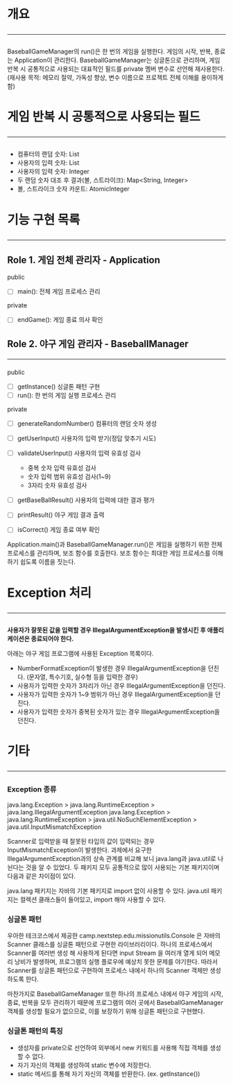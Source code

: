 # 개요<hr/>


BaseballGameManager의 run()은 한 번의 게임을 실행한다.
게임의 시작, 반복, 종료는 Application이 관리한다.
BaseballGameManager는 싱글톤으로 관리하며, 게임 반복 시 공통적으로 사용되는 대표적인 필드를 private 멤버 변수로 선언해 재사용한다.
(재사용 목적: 메모리 절약, 가독성 향상, 변수 이름으로 프로젝트 전체 이해를 용이하게 함)

# 게임 반복 시 공통적으로 사용되는 필드<hr/>
- 컴퓨터의 랜덤 숫자: List<Integer>
- 사용자의 입력 숫자: List<Integer>
- 사용자의 입력 숫자: Integer
- 두 랜덤 숫자 대조 후 결과(볼, 스트라이크): Map<String, Integer>
- 볼, 스트라이크 숫자 카운트: AtomicInteger

# 기능 구현 목록<hr/>
## Role 1. 게임 전체 관리자 - Application
public
- [ ] main(): 전체 게임 프로세스 관리 

private
- [ ] endGame(): 게임 종료 의사 확인

## Role 2. 야구 게임 관리자 - BaseballManager<hr/>
public
- [ ] getInstance() 싱글톤 패턴 구현
- [ ] run(): 한 번의 게임 실행 프로세스 관리

private
- [ ] generateRandomNumber() 컴퓨터의 랜덤 숫자 생성
- [ ] getUserInput() 사용자의 입력 받기(정답 맞추기 시도)
- [ ] validateUserInput() 사용자의 입력 유효성 검사 
  - 중복 숫자 입력 유효성 검사 
  - 숫자 입력 범위 유효성 검사(1~9)
  - 3자리 숫자 유효성 검사
- [ ] getBaseBallResult() 사용자의 입력에 대한 결과 평가
- [ ] printResult() 야구 게임 결과 출력
- [ ] isCorrect() 게임 종료 여부 확인


Application.main()과 BaseballGameManager.run()은 게임을 실행하기 위한 전체 프로세스를 관리하며, 보조 함수를 호출한다. 
보조 함수는 최대한 게임 프로세스를 이해하기 쉽도록 이름을 짓는다. 

# Exception 처리<hr/>

**사용자가 잘못된 값을 입력할 경우 IllegalArgumentException을 발생시킨 후 애플리케이션은 종료되어야 한다.**

아래는 야구 게임 프로그램에 사용된 Exception 목록이다. 
- NumberFormatException이 발생한 경우 IllegalArgumentException을 던진다. (문자열, 특수기호, 실수형 등을 입력한 경우)
- 사용자가 입력한 숫자가 3자리가 아닌 경우 IllegalArgumentException을 던진다.
- 사용자가 입력한 숫자가 1~9 범위가 아닌 경우 IllegalArgumentException을 던진다.
- 사용자가 입력한 숫자가 중복된 숫자가 있는 경우 IllegalArgumentException을 던진다.

# 기타<hr/>
### Exception 종류
java.lang.Exception > java.lang.RuntimeException > java.lang.IllegalArgumentException
java.lang.Exception > java.lang.RuntimeException > java.util.NoSuchElementException > java.util.InputMismatchException

Scanner로 입력받을 때 잘못된 타입의 값이 입력되는 경우 InputMismatchException이 발생한다.
과제에서 요구한 IllegalArgumentException과의 상속 관계를 비교해 보니 java.lang과 java.util로 나뉜다는 것을 알 수 있었다.
두 패키지 모두 공통적으로 많이 사용되는 기본 패키지이며 다음과 같은 차이점이 있다. 

java.lang 패키지는 자바의 기본 패키지로 import 없이 사용할 수 있다.
java.util 패키지는 컬렉션 클래스들이 들어있고, import 해야 사용할 수 있다.



### 싱글톤 패턴
우아한 테크코스에서 제공한 camp.nextstep.edu.missionutils.Console 은 자바의 Scanner 클래스를 싱글톤 패턴으로 구현한 라이브러리이다.
하나의 프로세스에서 Scanner를 여러번 생성 해 사용하게 된다면 input Stream 을 여러개 열게 되어 메모리 낭비가 발생하며, 프로그램의 실행 플로우에 예상치 못한 문제를 야기한다. 
따라서 Scanner를 싱글톤 패턴으로 구현하여 프로세스 내에서 하나의 Scanner 객체만 생성하도록 한다.

마찬가지로 BaseballGameManager 또한 하나의 프로세스 내에서 야구 게임의 시작, 종료, 반복을 모두 관리하기 때문에 프로그램의 여러 곳에서 BaseballGameManager 객체를 생성할 필요가 없으므로, 이를 보장하기 위해 싱글톤 패턴으로 구현했다.

### 싱글톤 패턴의 특징
- 생성자를 private으로 선언하여 외부에서 new 키워드를 사용해 직접 객체를 생성할 수 없다.
- 자기 자신의 객체를 생성하여 static 변수에 저장한다.
- static 메서드를 통해 자기 자신의 객체를 반환한다. (ex. getInstance())